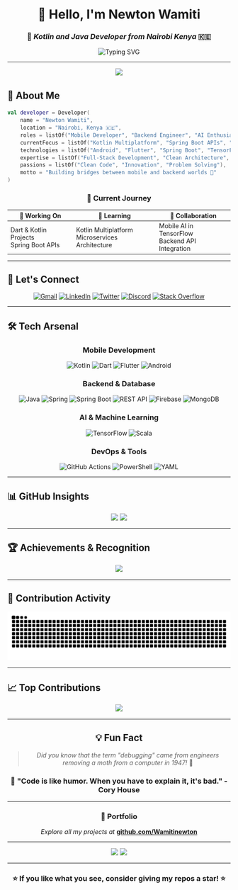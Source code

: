 <div align="center">

# 👋 **Hello, I'm Newton Wamiti**

### 🚀 *Kotlin and Java Developer from Nairobi Kenya* 🇰🇪

<img src="https://readme-typing-svg.herokuapp.com?font=Fira+Code&size=22&duration=3000&pause=1000&color=00D9FF&background=FFFFFF00&center=true&vCenter=true&width=600&lines=Mobile+Developer;Backend+%26+Spring+Boot+Expert;Kotlin+%26+Flutter+Enthusiast;AI+%26+Machine+Learning+Explorer;Open+Source+Contributor" alt="Typing SVG" />

---

<img src="https://user-images.githubusercontent.com/74038190/225813708-98b745f2-7d22-48cf-9150-083f1b00d6c9.gif" width="500">

</div>

## 🌟 **About Me**

```kotlin
val developer = Developer(
    name = "Newton Wamiti",
    location = "Nairobi, Kenya 🇰🇪",
    roles = listOf("Mobile Developer", "Backend Engineer", "AI Enthusiast"),
    currentFocus = listOf("Kotlin Multiplatform", "Spring Boot APIs", "Mobile AI"),
    technologies = listOf("Android", "Flutter", "Spring Boot", "TensorFlow"),
    expertise = listOf("Full-Stack Development", "Clean Architecture", "RESTful APIs"),
    passions = listOf("Clean Code", "Innovation", "Problem Solving"),
    motto = "Building bridges between mobile and backend worlds 🌉"
)
```

<div align="center">

### 🎯 **Current Journey**

| 🔭 **Working On** | 🌱 **Learning** | 👯 **Collaboration** |
|------------------|-----------------|---------------------|
| Dart & Kotlin Projects<br>Spring Boot APIs | Kotlin Multiplatform<br>Microservices Architecture | Mobile AI in TensorFlow<br>Backend API Integration |

</div>

---

## 💼 **Let's Connect**

<div align="center">

[![Gmail](https://img.shields.io/badge/Gmail-D14836?style=for-the-badge&logo=gmail&logoColor=white)](mailto:wamitinewton@gmail.com)
[![LinkedIn](https://img.shields.io/badge/LinkedIn-0077B5?style=for-the-badge&logo=linkedin&logoColor=white)](https://linkedin.com/in/newton-wamiti)
[![Twitter](https://img.shields.io/badge/Twitter-1DA1F2?style=for-the-badge&logo=twitter&logoColor=white)](https://twitter.com/wamiti_newton)
[![Discord](https://img.shields.io/badge/Discord-7289DA?style=for-the-badge&logo=discord&logoColor=white)](https://discord.gg/12832)
[![Stack Overflow](https://img.shields.io/badge/Stack_Overflow-FE7A16?style=for-the-badge&logo=stack-overflow&logoColor=white)](https://stackoverflow.com/users/24311139)

</div>

---

## 🛠️ **Tech Arsenal**

<div align="center">

### **Mobile Development**
![Kotlin](https://img.shields.io/badge/Kotlin-7F52FF?style=for-the-badge&logo=kotlin&logoColor=white)
![Dart](https://img.shields.io/badge/Dart-0175C2?style=for-the-badge&logo=dart&logoColor=white)
![Flutter](https://img.shields.io/badge/Flutter-02569B?style=for-the-badge&logo=flutter&logoColor=white)
![Android](https://img.shields.io/badge/Android-3DDC84?style=for-the-badge&logo=android&logoColor=white)

### **Backend & Database**
![Java](https://img.shields.io/badge/Java-ED8B00?style=for-the-badge&logo=openjdk&logoColor=white)
![Spring](https://img.shields.io/badge/Spring-6DB33F?style=for-the-badge&logo=spring&logoColor=white)
![Spring Boot](https://img.shields.io/badge/Spring_Boot-6DB33F?style=for-the-badge&logo=spring-boot&logoColor=white)
![REST API](https://img.shields.io/badge/REST_API-FF6C37?style=for-the-badge&logo=postman&logoColor=white)
![Firebase](https://img.shields.io/badge/Firebase-FFCA28?style=for-the-badge&logo=firebase&logoColor=black)
![MongoDB](https://img.shields.io/badge/MongoDB-4EA94B?style=for-the-badge&logo=mongodb&logoColor=white)

### **AI & Machine Learning**
![TensorFlow](https://img.shields.io/badge/TensorFlow-FF6F00?style=for-the-badge&logo=tensorflow&logoColor=white)
![Scala](https://img.shields.io/badge/Scala-DC322F?style=for-the-badge&logo=scala&logoColor=white)

### **DevOps & Tools**
![GitHub Actions](https://img.shields.io/badge/GitHub_Actions-2088FF?style=for-the-badge&logo=github-actions&logoColor=white)
![PowerShell](https://img.shields.io/badge/PowerShell-5391FE?style=for-the-badge&logo=powershell&logoColor=white)
![YAML](https://img.shields.io/badge/YAML-CB171E?style=for-the-badge&logo=yaml&logoColor=white)

</div>

---

## 📊 **GitHub Insights**

<div align="center">

<img height="180em" src="https://github-readme-stats.vercel.app/api?username=wamitinewton&show_icons=true&theme=tokyonight&include_all_commits=true&count_private=true"/>
<img height="180em" src="https://github-readme-streak-stats.herokuapp.com/?user=wamitinewton&theme=tokyonight&hide_border=true"/>

</div>

---

## 🏆 **Achievements & Recognition**

<div align="center">

<img src="https://github-profile-trophy.vercel.app/?username=wamitinewton&theme=onestar&no-frame=true&column=4&margin-w=15&margin-h=15" />

</div>

---

## 🐍 **Contribution Activity**

<div align="center">

<img src="https://raw.githubusercontent.com/wamitinewton/wamitinewton/output/snake.svg" alt="Snake animation" />

</div>

---

## 📈 **Top Contributions**

<div align="center">

<img src="https://github-contributor-stats.vercel.app/api?username=wamitinewton&limit=5&theme=tokyonight&combine_all_yearly_contributions=true" />

</div>

---

<div align="center">

## 💡 **Fun Fact**

> *Did you know that the term "debugging" came from engineers removing a moth from a computer in 1947!* 🐛

### 🚀 **"Code is like humor. When you have to explain it, it's bad."** - Cory House

---

### 📂 **Portfolio**
*Explore all my projects at* **[github.com/Wamitinewton](https://github.com/Wamitinewton)**

---

<img src="https://komarev.com/ghpvc/?username=wamitinewton&style=for-the-badge&color=ff6b6b">

<img src="https://user-images.githubusercontent.com/74038190/212284100-561aa473-3905-4a80-b561-0d28506553ee.gif" width="900">

</div>

---

<div align="center">

### ⭐ **If you like what you see, consider giving my repos a star!** ⭐

</div>
